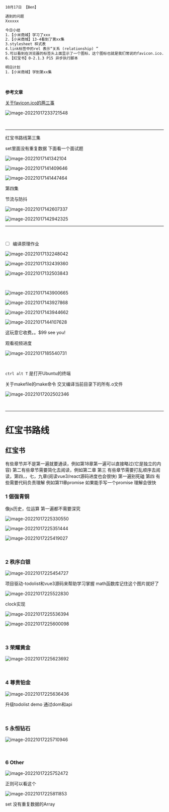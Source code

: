 ```html
10月17日 【Ben】

遇到的问题
Xxxxxx

今日小结
1.【小米商城】学习了xxx
2.【小米商城】13-4看到了第xx集
3.stylesheet 样式表
4.link标签中的rel 表示“关系 (relationship) ”
5.可以看到在浏览器的标签头上面显示了一个图标，这个图标也就是我们常说的favicon.ico.
6.【红宝书】0-2.1.3 P15 异步执行脚本

明日计划
1.【小米商城】学到第xx集
```

​	

**参考文章**

[关于favicon.ico的两三事](https://www.cnblogs.com/LoveJenny/archive/2012/05/22/2512683.html)

![image-20221017233721548](10月17日.assets/image-20221017233721548.png)

​	

---

红宝书路线第三集

set里面没有重复数据 下面看一个面试题

![image-20221017141342104](10月17日.assets/image-20221017141342104.png)

![image-20221017141409646](10月17日.assets/image-20221017141409646.png)

![image-20221017141447464](10月17日.assets/image-20221017141447464.png)

第四集

节流与防抖

![image-20221017142607337](10月17日.assets/image-20221017142607337.png)

![image-20221017142942325](10月17日.assets/image-20221017142942325.png)

---

​	

- [ ] 编译原理作业

![image-20221017132248042](10月17日.assets/image-20221017132248042.png)

![image-20221017132439360](10月17日.assets/image-20221017132439360.png)

![image-20221017132503843](10月17日.assets/image-20221017132503843.png)

​	

![image-20221017143900665](10月17日.assets/image-20221017143900665.png)

![image-20221017143927868](10月17日.assets/image-20221017143927868.png)

![image-20221017143944662](10月17日.assets/image-20221017143944662.png)

![image-20221017144107628](10月17日.assets/image-20221017144107628.png)

这玩意它收费。。$99 see you!

观看视频进度

![image-20221017185540731](10月17日.assets/image-20221017185540731.png)

​	

`ctrl alt T` 是打开Ubuntu的终端

关于makefile的make命令 交叉编译当前目录下的所有.o文件

![image-20221017202502346](10月17日.assets/image-20221017202502346.png)

​	

---

# 红宝书路线

## 红宝书

有些章节并不是第一遍就要通读，例如第18章第一遍可以直接略过(它是独立的内容)
第二有些章节需要简化去阅读，例如第二章
第三 有些章节需要打乱顺序去阅读，第四，，七，九章(阅读vue3/react源码进度也会很快) 第一遍别死磕
第四 有些需要代码负责理解 例如第11章promise 如果能手写一个promise 理解会很快

### 1 倔强青铜

像js历史，位运算 第一遍都不需要深究

![image-20221017225330550](10月17日.assets/image-20221017225330550.png)

![image-20221017225351444](10月17日.assets/image-20221017225351444.png)

![image-20221017225419027](10月17日.assets/image-20221017225419027.png)

​	

### 2 秩序白银

![image-20221017225454727](10月17日.assets/image-20221017225454727.png)

项目驱动-todolist和vue3源码来帮助学习掌握
math函数库记住这个图片就好了

![image-20221017225522830](10月17日.assets/image-20221017225522830.png)

clock实现

![image-20221017225536394](10月17日.assets/image-20221017225536394.png)

![image-20221017225600098](10月17日.assets/image-20221017225600098.png)

​	

### 3 荣耀黄金

![image-20221017225623692](10月17日.assets/image-20221017225623692.png)

​	

### 4 尊贵铂金

![image-20221017225636436](10月17日.assets/image-20221017225636436.png)

升级todolist demo 通过dom和api

​	

### 5 永恒钻石

![image-20221017225710946](10月17日.assets/image-20221017225710946.png)

​	

### 6 Other

![image-20221017225752472](10月17日.assets/image-20221017225752472.png)

正则可以看这个

![image-20221017225811853](10月17日.assets/image-20221017225811853.png)

set 没有重复数据的Array